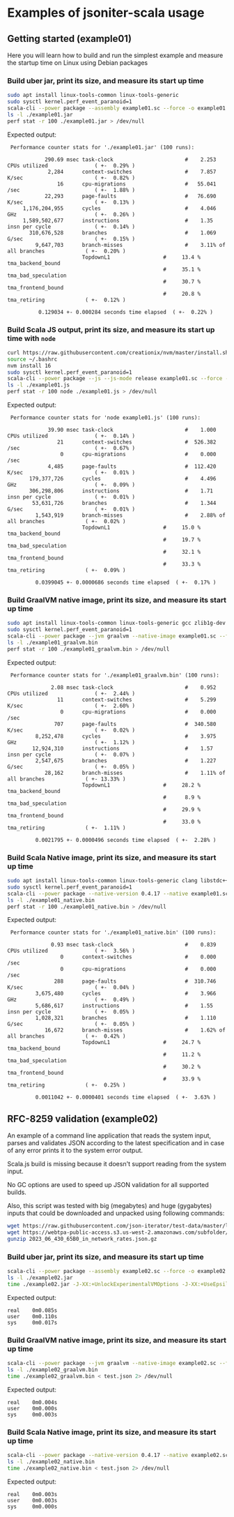# Examples of jsoniter-scala usage

## Getting started (example01)

Here you will learn how to build and run the simplest example and measure the startup time on Linux using 
Debian packages

### Build uber jar, print its size, and measure its start up time

```sh
sudo apt install linux-tools-common linux-tools-generic
sudo sysctl kernel.perf_event_paranoid=1
scala-cli --power package --assembly example01.sc --force -o example01.jar
ls -l ./example01.jar
perf stat -r 100 ./example01.jar > /dev/null
```
Expected output:
```text
 Performance counter stats for './example01.jar' (100 runs):

            290.69 msec task-clock                       #    2.253 CPUs utilized               ( +-  0.29% )
             2,284      context-switches                 #    7.857 K/sec                       ( +-  0.82% )
                16      cpu-migrations                   #   55.041 /sec                        ( +-  1.88% )
            22,293      page-faults                      #   76.690 K/sec                       ( +-  0.13% )
     1,176,204,955      cycles                           #    4.046 GHz                         ( +-  0.26% )
     1,589,502,677      instructions                     #    1.35  insn per cycle              ( +-  0.14% )
       310,676,528      branches                         #    1.069 G/sec                       ( +-  0.15% )
         9,647,703      branch-misses                    #    3.11% of all branches             ( +-  0.20% )
                        TopdownL1                 #     13.4 %  tma_backend_bound      
                                                  #     35.1 %  tma_bad_speculation    
                                                  #     30.7 %  tma_frontend_bound     
                                                  #     20.8 %  tma_retiring             ( +-  0.12% )

          0.129034 +- 0.000284 seconds time elapsed  ( +-  0.22% )
```

### Build Scala JS output, print its size, and measure its start up time with `node`

```sh
curl https://raw.githubusercontent.com/creationix/nvm/master/install.sh | bash 
source ~/.bashrc
nvm install 16
sudo sysctl kernel.perf_event_paranoid=1
scala-cli --power package --js --js-mode release example01.sc --force -o example01.js
ls -l ./example01.js
perf stat -r 100 node ./example01.js > /dev/null
```
Expected output:
```text
 Performance counter stats for 'node example01.js' (100 runs):

             39.90 msec task-clock                       #    1.000 CPUs utilized               ( +-  0.14% )
                21      context-switches                 #  526.382 /sec                        ( +-  0.67% )
                 0      cpu-migrations                   #    0.000 /sec                      
             4,485      page-faults                      #  112.420 K/sec                       ( +-  0.01% )
       179,377,726      cycles                           #    4.496 GHz                         ( +-  0.09% )
       306,298,806      instructions                     #    1.71  insn per cycle              ( +-  0.01% )
        53,631,726      branches                         #    1.344 G/sec                       ( +-  0.01% )
         1,543,919      branch-misses                    #    2.88% of all branches             ( +-  0.02% )
                        TopdownL1                 #     15.0 %  tma_backend_bound      
                                                  #     19.7 %  tma_bad_speculation    
                                                  #     32.1 %  tma_frontend_bound     
                                                  #     33.3 %  tma_retiring             ( +-  0.09% )

         0.0399045 +- 0.0000686 seconds time elapsed  ( +-  0.17% )
```

### Build GraalVM native image, print its size, and measure its start up time

```sh
sudo apt install linux-tools-common linux-tools-generic gcc zlib1g-dev
sudo sysctl kernel.perf_event_paranoid=1
scala-cli --power package --jvm graalvm --native-image example01.sc --force -o example01_graalvm.bin -- --no-fallback
ls -l ./example01_graalvm.bin
perf stat -r 100 ./example01_graalvm.bin > /dev/null
```
Expected output:
```text
 Performance counter stats for './example01_graalvm.bin' (100 runs):

              2.08 msec task-clock                       #    0.952 CPUs utilized               ( +-  2.44% )
                11      context-switches                 #    5.299 K/sec                       ( +-  2.60% )
                 0      cpu-migrations                   #    0.000 /sec                      
               707      page-faults                      #  340.580 K/sec                       ( +-  0.02% )
         8,252,478      cycles                           #    3.975 GHz                         ( +-  1.12% )
        12,924,310      instructions                     #    1.57  insn per cycle              ( +-  0.07% )
         2,547,675      branches                         #    1.227 G/sec                       ( +-  0.05% )
            28,162      branch-misses                    #    1.11% of all branches             ( +- 13.33% )
                        TopdownL1                 #     28.2 %  tma_backend_bound      
                                                  #      8.9 %  tma_bad_speculation    
                                                  #     29.9 %  tma_frontend_bound     
                                                  #     33.0 %  tma_retiring             ( +-  1.11% )

         0.0021795 +- 0.0000496 seconds time elapsed  ( +-  2.28% )
```

### Build Scala Native image, print its size, and measure its start up time

```sh
sudo apt install linux-tools-common linux-tools-generic clang libstdc++-12-dev libgc-dev
sudo sysctl kernel.perf_event_paranoid=1
scala-cli --power package --native-version 0.4.17 --native example01.sc --native-mode release-full --force -o example01_native.bin
ls -l ./example01_native.bin
perf stat -r 100 ./example01_native.bin > /dev/null
```
Expected output:
```text
 Performance counter stats for './example01_native.bin' (100 runs):

              0.93 msec task-clock                       #    0.839 CPUs utilized               ( +-  3.56% )
                 0      context-switches                 #    0.000 /sec                      
                 0      cpu-migrations                   #    0.000 /sec                      
               288      page-faults                      #  310.746 K/sec                       ( +-  0.04% )
         3,675,480      cycles                           #    3.966 GHz                         ( +-  0.49% )
         5,686,617      instructions                     #    1.55  insn per cycle              ( +-  0.05% )
         1,028,321      branches                         #    1.110 G/sec                       ( +-  0.05% )
            16,672      branch-misses                    #    1.62% of all branches             ( +-  0.42% )
                        TopdownL1                 #     24.7 %  tma_backend_bound      
                                                  #     11.2 %  tma_bad_speculation    
                                                  #     30.2 %  tma_frontend_bound     
                                                  #     33.9 %  tma_retiring             ( +-  0.25% )

         0.0011042 +- 0.0000401 seconds time elapsed  ( +-  3.63% )
```

## RFC-8259 validation (example02)

An example of a command line application that reads the system input, parses and validates JSON according to the latest
specification and in case of any error prints it to the system error output.

Scala.js build is missing because it doesn't support reading from the system input.

No GC options are used to speed up JSON validation for all supported builds.

Also, this script was tested with big (megabytes) and huge (gygabytes) inputs that could be downloaded and unpacked using 
following commands:
```sh
wget https://raw.githubusercontent.com/json-iterator/test-data/master/large-file.json
wget https://webtpa-public-access.s3.us-west-2.amazonaws.com/subfolder/2023_06_430_65B0_in_network_rates.json.gz
gunzip 2023_06_430_65B0_in_network_rates.json.gz
```

### Build uber jar, print its size, and measure its start up time

```sh
scala-cli --power package --assembly example02.sc --force -o example02.jar
ls -l ./example02.jar
time ./example02.jar -J-XX:+UnlockExperimentalVMOptions -J-XX:+UseEpsilonGC -J-Xms8m -J-Xmx8m -J-XX:+AlwaysPreTouch < test.json 2> /dev/null
```
Expected output:
```text
real	0m0.085s
user	0m0.110s
sys 	0m0.017s
```

### Build GraalVM native image, print its size, and measure its start up time

```sh
scala-cli --power package --jvm graalvm --native-image example02.sc --force -o example02_graalvm.bin -- --no-fallback --gc=epsilon
ls -l ./example02_graalvm.bin
time ./example02_graalvm.bin < test.json 2> /dev/null
```
Expected output:
```text
real	0m0.004s
user	0m0.000s
sys 	0m0.003s
```

### Build Scala Native image, print its size, and measure its start up time

```sh
scala-cli --power package --native-version 0.4.17 --native example02.sc --native-mode release-full --native-gc none --force -o example02_native.bin
ls -l ./example02_native.bin
time ./example02_native.bin < test.json 2> /dev/null
```
Expected output:
```text
real	0m0.003s
user	0m0.003s
sys 	0m0.000s
```
